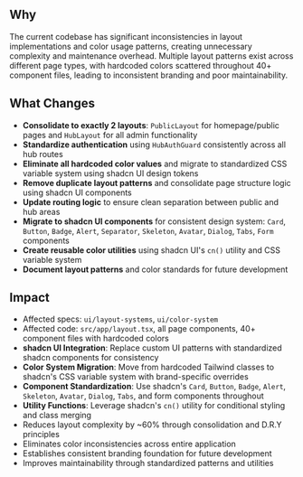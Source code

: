 ## Why

The current codebase has significant inconsistencies in layout implementations and color usage patterns, creating unnecessary complexity and maintenance overhead. Multiple layout patterns exist across different page types, with hardcoded colors scattered throughout 40+ component files, leading to inconsistent branding and poor maintainability.

## What Changes

- **Consolidate to exactly 2 layouts**: `PublicLayout` for homepage/public pages and `HubLayout` for all admin functionality
- **Standardize authentication** using `HubAuthGuard` consistently across all hub routes
- **Eliminate all hardcoded color values** and migrate to standardized CSS variable system using shadcn UI design tokens
- **Remove duplicate layout patterns** and consolidate page structure logic using shadcn UI components
- **Update routing logic** to ensure clean separation between public and hub areas
- **Migrate to shadcn UI components** for consistent design system: `Card`, `Button`, `Badge`, `Alert`, `Separator`, `Skeleton`, `Avatar`, `Dialog`, `Tabs`, `Form` components
- **Create reusable color utilities** using shadcn UI's `cn()` utility and CSS variable system
- **Document layout patterns** and color standards for future development

## Impact

- Affected specs: `ui/layout-systems`, `ui/color-system`
- Affected code: `src/app/layout.tsx`, all page components, 40+ component files with hardcoded colors
- **shadcn UI Integration**: Replace custom UI patterns with standardized shadcn components for consistency
- **Color System Migration**: Move from hardcoded Tailwind classes to shadcn's CSS variable system with brand-specific overrides
- **Component Standardization**: Use shadcn's `Card`, `Button`, `Badge`, `Alert`, `Skeleton`, `Avatar`, `Dialog`, `Tabs`, and form components throughout
- **Utility Functions**: Leverage shadcn's `cn()` utility for conditional styling and class merging
- Reduces layout complexity by ~60% through consolidation and D.R.Y principles
- Eliminates color inconsistencies across entire application
- Establishes consistent branding foundation for future development
- Improves maintainability through standardized patterns and utilities